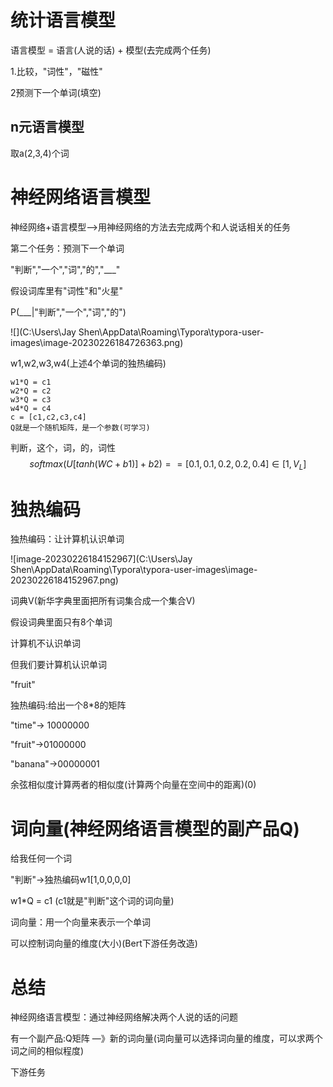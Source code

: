 # 统计语言模型

语言模型 = 语言(人说的话) + 模型(去完成两个任务)

1.比较，"词性"，"磁性"

2预测下一个单词(填空)

## n元语言模型

取a(2,3,4)个词

# 神经网络语言模型



神经网络+语言模型—>用神经网络的方法去完成两个和人说话相关的任务

第二个任务：预测下一个单词

"判断","一个","词","的","___"

假设词库里有"词性"和"火星"

P(___|"判断","一个","词","的")

![](C:\Users\Jay Shen\AppData\Roaming\Typora\typora-user-images\image-20230226184726363.png)

w1,w2,w3,w4(上述4个单词的独热编码)

```
w1*Q = c1
w2*Q = c2
w3*Q = c3
w4*Q = c4
c = [c1,c2,c3,c4]
Q就是一个随机矩阵，是一个参数(可学习)
```

判断，这个，词，的，词性
$$
softmax (U[tanh(WC+b1)]+b2) == [0.1,0.1,0.2,0.2,0.4] \in[1,V_L]
$$

# 独热编码

独热编码：让计算机认识单词

![image-20230226184152967](C:\Users\Jay Shen\AppData\Roaming\Typora\typora-user-images\image-20230226184152967.png)

词典V(新华字典里面把所有词集合成一个集合V)

假设词典里面只有8个单词

计算机不认识单词

但我们要计算机认识单词

"fruit"

独热编码:给出一个8*8的矩阵

"time"-> 10000000

"fruit"->01000000

"banana"->00000001

余弦相似度计算两者的相似度(计算两个向量在空间中的距离)(0)

# 词向量(神经网络语言模型的副产品Q)

给我任何一个词

"判断"->独热编码w1[1,0,0,0,0]

w1*Q = c1 (c1就是"判断"这个词的词向量)

词向量：用一个向量来表示一个单词

可以控制词向量的维度(大小)(Bert下游任务改造)

# 总结

神经网络语言模型：通过神经网络解决两个人说的话的问题

有一个副产品:Q矩阵 —》新的词向量(词向量可以选择词向量的维度，可以求两个词之间的相似程度)

下游任务